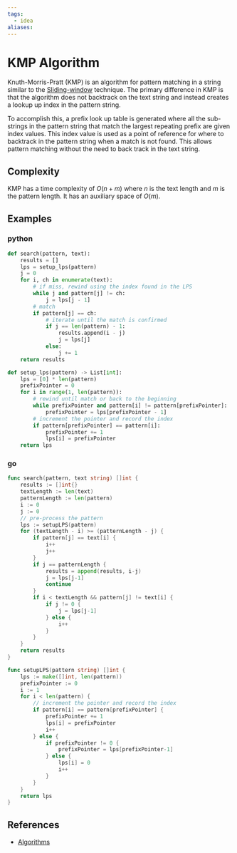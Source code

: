 ```yaml
---
tags:
  - idea
aliases:
---
```


# KMP Algorithm

Knuth-Morris-Pratt (KMP) is an algorithm for pattern matching in a string similar to the [Sliding-window](Sliding-window.md) technique. The primary difference in KMP is that the algorithm does not backtrack on the text string and instead creates a lookup up index in the pattern string.

To accomplish this, a prefix look up table is generated where all the sub-strings in the pattern string that match the largest repeating prefix are given index values. This index value is used as a point of reference for where to backtrack in the pattern string when a match is not found. This allows pattern matching without the need to back track in the text string.

## Complexity

KMP has a time complexity of $O(n + m)$ where $n$ is the text length and $m$ is the pattern length. It has an auxiliary space of $O(m)$.

## Examples

### python

```python
def search(pattern, text):
    results = []
    lps = setup_lps(pattern)
    j = 0
    for i, ch in enumerate(text):
        # if miss, rewind using the index found in the LPS
        while j and pattern[j] != ch:
            j = lps[j - 1]
        # match
        if pattern[j] == ch:
            # iterate until the match is confirmed
            if j == len(pattern) - 1:
                results.append(i - j)
                j = lps[j]
            else:
                j += 1
    return results

def setup_lps(pattern) -> List[int]:
    lps = [0] * len(pattern)
    prefixPointer = 0
    for i in range(1, len(pattern)):
        # rewind until match or back to the beginning
        while prefixPointer and pattern[i] != pattern[prefixPointer]:
            prefixPointer = lps[prefixPointer - 1]
        # increment the pointer and record the index
        if pattern[prefixPointer] == pattern[i]:
            prefixPointer += 1
            lps[i] = prefixPointer
    return lps
```

### go

```go
func search(pattern, text string) []int {
	results := []int{}
	textLength := len(text)
	patternLength := len(pattern)
	i := 0
	j := 0
	// pre-process the pattern
	lps := setupLPS(pattern)
	for (textLength - i) >= (patternLength - j) {
		if pattern[j] == text[i] {
			i++
			j++
		}
		if j == patternLength {
			results = append(results, i-j)
			j = lps[j-1]
			continue
		}
		if i < textLength && pattern[j] != text[i] {
			if j != 0 {
				j = lps[j-1]
			} else {
				i++
			}
		}
	}
	return results
}

func setupLPS(pattern string) []int {
	lps := make([]int, len(pattern))
	prefixPointer := 0
	i := 1
	for i < len(pattern) {
		// increment the pointer and record the index
		if pattern[i] == pattern[prefixPointer] {
			prefixPointer += 1
			lps[i] = prefixPointer
			i++
		} else {
			if prefixPointer != 0 {
				prefixPointer = lps[prefixPointer-1]
			} else {
				lps[i] = 0
				i++
			}
		}
	}
	return lps
}
```

## References

- [Algorithms](Algorithms.md)
